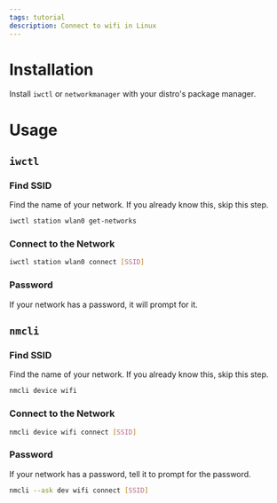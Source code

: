 ```yaml
---
tags: tutorial
description: Connect to wifi in Linux
---
```

# Installation
Install `iwctl` or `networkmanager` with your distro's package manager.

# Usage
## `iwctl`
### Find SSID
Find the name of your network. If you already know this, skip this step.
```sh
iwctl station wlan0 get-networks
```

### Connect to the Network
```sh
iwctl station wlan0 connect [SSID]
```

### Password
If your network has a password, it will prompt for it.

## `nmcli`
### Find SSID
Find the name of your network. If you already know this, skip this step.
```sh
nmcli device wifi
```

### Connect to the Network
```sh
nmcli device wifi connect [SSID]
```

### Password
If your network has a password, tell it to prompt for the password.
```sh
nmcli --ask dev wifi connect [SSID]
```